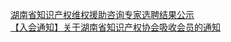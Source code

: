  
[湖南省知识产权维权援助咨询专家选聘结果公示](http://www.dianyue.me/archives/449/4vufoowq7ynix1wm/)  
[【入会通知】关于湖南省知识产权协会吸收会员的通知](http://www.dianyue.me/archives/473/giwp6yxmodaccjf4/)